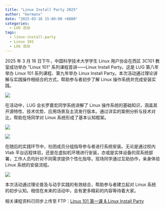 ```yaml
---
title: "Linux Install Party 2025"
author: "kermanx"
date: "2025-03-16 15:00:00 +0800"
categories:
  - LUG 活动
tags:
  - linux-install-party
  - Linux 101
  - LUG 活动
---
```


2025 年 3 月 16 日下午，中国科学技术大学学生 Linux 用户协会在西区 3C101 教室成功举办 "Linux 101" 系列课程首讲——Linux Install Party。这是 LUG 第八年举办 Linux 101 系列课程、第九年举办 Linux Install Party。本次活动通过理论讲解与实践操作相结合的方式，帮助参与者初步了解 Linux 操作系统并完成安装实践。

![](https://ftp.lug.ustc.edu.cn/%E6%B4%BB%E5%8A%A8/2025.03.16_Linux_101_%E7%AC%AC%E4%B8%80%E8%AF%BE_Linux_Install_Party/lip-post.jpg)

在活动中，LUG 会长罗嘉宏同学系统讲解了 Linux 操作系统的基础知识，涵盖其开源特性、技术优势、应用场景及主流发行版本。通过详实的案例分析与技术对比，帮助在场同学对 Linux 系统形成了基本认知框架。

![](https://ftp.lug.ustc.edu.cn/%E6%B4%BB%E5%8A%A8/2025.03.16_Linux_101_%E7%AC%AC%E4%B8%80%E8%AF%BE_Linux_Install_Party/photo_2025-03-16%2023.46.11.jpeg)

![](https://ftp.lug.ustc.edu.cn/%E6%B4%BB%E5%8A%A8/2025.03.16_Linux_101_%E7%AC%AC%E4%B8%80%E8%AF%BE_Linux_Install_Party/IMG_7520.jpeg)

在随后的实践环节中，社团成员分组指导参与者进行系统安装。无论是通过校内 Vlab 平台远程体验，还是在虚拟机环境进行安装，亦或是实体设备的双系统部署，工作人员均针对不同需求提供个性化指导。现场同学通过互助协作，亲身体验 Linux 系统的安装流程。

![](https://ftp.lug.ustc.edu.cn/%E6%B4%BB%E5%8A%A8/2025.03.16_Linux_101_%E7%AC%AC%E4%B8%80%E8%AF%BE_Linux_Install_Party/IMG_7524.jpeg)

本次活动通过理论普及与动手实践的有效结合，帮助参与者建立起对 Linux 系统的初步认知。相信在未来的活动中，会有更多精彩的内容等待着大家。

相关课程资料已同步上传至 FTP：[Linux 101 第一课 & Linux Install Party](https://ftp.lug.ustc.edu.cn/活动/2025.03.16_Linux_101_第一课_Linux_Install_Party/101-2025-1.pdf)
